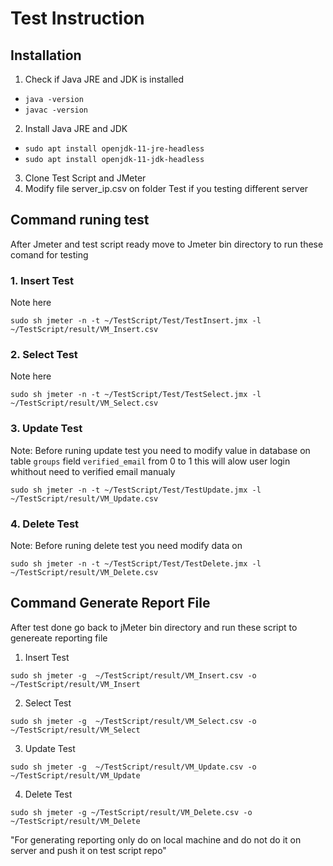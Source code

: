 # Test Instruction
## Installation
1. Check if Java JRE and JDK is installed 
- `java -version` 
- `javac -version`

2. Install Java JRE and JDK 
- `sudo apt install openjdk-11-jre-headless`
- `sudo apt install openjdk-11-jdk-headless`
3. Clone Test Script and JMeter
4. Modify file server_ip.csv on folder Test if you testing different server

## Command runing test
After Jmeter and test script ready move to Jmeter bin directory to run these comand for testing 
### 1. Insert Test
Note here

`sudo sh jmeter -n -t ~/TestScript/Test/TestInsert.jmx -l ~/TestScript/result/VM_Insert.csv`
### 2. Select Test
Note here

`sudo sh jmeter -n -t ~/TestScript/Test/TestSelect.jmx -l ~/TestScript/result/VM_Select.csv`
### 3. Update Test
Note: Before runing update test you need to modify value in database on table `groups` field `verified_email` from 0 to 1 this will alow user login whithout need to verified email manualy

`sudo sh jmeter -n -t ~/TestScript/Test/TestUpdate.jmx -l ~/TestScript/result/VM_Update.csv`

### 4. Delete Test
Note: Before runing delete test you need modify data on 

`sudo sh jmeter -n -t ~/TestScript/Test/TestDelete.jmx -l ~/TestScript/result/VM_Delete.csv`

## Command Generate Report File
After test done go back to jMeter bin directory and run these script to genereate reporting file

1. Insert Test

`sudo sh jmeter -g  ~/TestScript/result/VM_Insert.csv -o ~/TestScript/result/VM_Insert`

2. Select Test

`sudo sh jmeter -g  ~/TestScript/result/VM_Select.csv -o ~/TestScript/result/VM_Select`

3. Update Test

`sudo sh jmeter -g  ~/TestScript/result/VM_Update.csv -o ~/TestScript/result/VM_Update`

4. Delete Test

`sudo sh jmeter -g ~/TestScript/result/VM_Delete.csv -o ~/TestScript/result/VM_Delete`

"For generating reporting only do on local machine and do not do it on server and push it on test script repo"